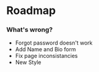 # Roadmap

### What's wrong?

* Forgot password doesn't work 
* Add Name and Bio form 
* Fix page inconsistancies
* New Style

